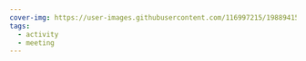 ```yaml
---
cover-img: https://user-images.githubusercontent.com/116997215/198894156-af8341e6-4b8e-4ac8-a386-70dff5aa41a5.jpg
tags:
  - activity
  - meeting
---
```

